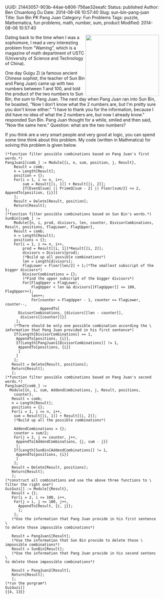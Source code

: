 UUID: 21443057-903b-44ae-b806-756ae32eeafc
Status: published
Author: Ben Chuanlong Du
Date: 2014-08-06 10:57:40
Slug: sun-bin-pang-juan
Title: Sun Bin PK Pang Juan
Category: Fun Problems
Tags: puzzle, Mathematica, fun problems, math, number, sum, product
Modified: 2014-08-06 10:57:40

<img src="http://dclong.github.io/media/pk/pk.jpg" height="200" width="240" align="right"/>

Dating back to the time when I was a sophomore, 
I read a very interesting problem from "Waming", 
which is a magazine of math department of USTC (University of Science and Technology of China).

One day Guigu Zi (a famous ancient Chinese sophist, 
the teacher of Sun Bin and Pang Juan) came up with two numbers between 1 and 100, 
and told the product of the two numbers to Sun Bin, the sum to Pang Juan. 
The next day when Pang Juan ran into Sun Bin, he boasted, 
"Now I don't know what the 2 numbers are, 
but I'm pretty sure you don't know either." 
"I have to thank you for the information, 
because I did have no idea of what the 2 numbers are, but now I already know." 
responded Sun Bin. 
Pang Juan thought for a while, smiled and then said, 
"Now the same here." Question: what are the two numbers?

If you think are a very smart people and very good at logic, you can spend some time think about this problem. 
My code (written in Mathmatica) for solving this problem is given below. 

    (*function filter possible combinations based on Pang Juan's first words.*)
    PangJuan1[comb_] := Module[{i, n, sum, position, j, Result},
        Result = comb;
        n = Length[Result];
        position = {};
        For[i = 1, i <= n, i++,
            sum = Result[[i, 1]] + Result[[i, 2]];
            If[EvenQ[sum] || PrimeQ[sum - 2] || Floor[sum/2] <= 2, AppendTo[position, {i}]]
        ];
        Result = Delete[Result, position];
        Return[Result];
    ];
    (*function filter possible combinations based on Sun Bin's words.*)
    SunBin[comb_] := 
        Module[{n, i, prod, divisors, len, counter, DivisorCombinations, Result, positions, FlagLower, FlagUpper},
        Result = comb;
        n = Length[Result];
        positions = {};
        For[i = 1, i <= n, i++,
            prod = Result[[i, 1]]*Result[[i, 2]];
            divisors = Divisors[prod];
            (*Build up all possible combinations*)
            len = Length[divisors];
            FlagLower = Floor[len/2] + 1;(*The smallest subscript of the bigger divisors*)
            DivisorCombinations = {};
            (*Find the upper subscript of the bigger divisors*)
            For[FlagUpper = FlagLower, 
                FlagUpper < len && divisors[[FlagUpper]] <= 100, FlagUpper++];
                len++;
                For[counter = FlagUpper - 1, counter >= FlagLower, counter--,
                    AppendTo[
          DivisorCombinations, {divisors[[len - counter]], 
           divisors[[counter]]}]
         ];
        (*There should be only one possible combination according the \
    imformation that Pang Juan provided in his first sentence*)
        If[Length[DivisorCombinations] == 1,
         AppendTo[positions, {i}],
         If[Length[PangJuan1[DivisorCombinations]] != 1,
          AppendTo[positions, {i}]
          ]
         ]
        ];
       Result = Delete[Result, positions];
       Return[Result];
       ];
    (*function filter possible combinations based on Pang Juan's second words.*)
    PangJuan2[comb_] := 
      Module[{n, i, sum, AddendCombinations, j, Result, positions, 
        counter},
       Result = comb;
       n = Length[Result];
       positions = {};
       For[i = 1, i <= n, i++,
        sum = Result[[i, 1]] + Result[[i, 2]];
        (*Build up all the possible combinations*)
    
        AddendCombinations = {};
        counter = sum/2;
        For[j = 2, j <= counter, j++,
         AppendTo[AddendCombinations, {j, sum - j}]
         ];
        If[Length[SunBin[AddendCombinations]] != 1,
         AppendTo[positions, {i}]
         ]
        ];
       Result = Delete[Result, positions];
       Return[Result];
       ];
    (*construct all combinations and use the above three functions to \
    filter the right one*)
    GuiGuzi[] := Module[{Result},
       Result = {};
       For[i = 2, i <= 100, i++,
        For[j = i, j <= 100, j++,
          AppendTo[Result, {i, j}];
          ];
        ];
       (*Use the information that Pang Juan provide in his first sentence \
    to delete those impossible combinations*)
   
       Result = PangJuan1[Result];
       (*Use the information that Sun Bin provide to delete those \
    impossible combinations*)
       Result = SunBin[Result];
       (*Use the information that Pang Juan provide in his second sentenc \
    to delete those impossible combinations*)
   
       Result = PangJuan2[Result];
       Return[Result];
       ];
    (*run the porgram*)
    GuiGuzi[]
    {{4, 13}}

